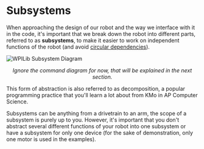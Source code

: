 # Subsystems

When approaching the design of our robot and the way we interface with it in the code, it's important that we break down the robot into different parts, referred to as **subsystems**, to make it easier to work on independent functions of the robot (and avoid [circular dependencies](https://stackoverflow.com/a/38042916)).

![WPILib Subsystem Diagram](https://docs.wpilib.org/en/stable/_images/subsystems-and-commands.drawio.svg)
*<center>Ignore the command diagram for now, that will be explained in the next section.</center>*

This form of abstraction is also referred to as decomposition, a popular programming practice that you'll learn a lot about from KMo in AP Computer Science.

Subsystems can be anything from a drivetrain to an arm, the scope of a subsystem is purely up to you. However, it's important that you don't abstract several different functions of your robot into one subsystem or have a subsystem for only one device (for the sake of demonstration, only one motor is used in the examples).